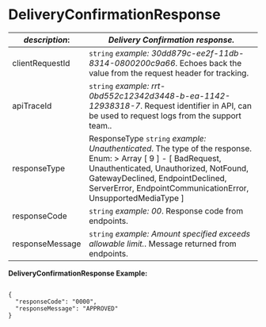 
# DeliveryConfirmationResponse

| *description*:   | *Delivery Confirmation response.*|
|----|----|
| clientRequestId |    ``` string ```  *example: 30dd879c-ee2f-11db-8314-0800200c9a66*. Echoes back the value from the request header for tracking.|
| apiTraceId |    ``` string ```   *example: rrt-0bd552c12342d3448-b-ea-1142-12938318-7*. Request identifier in API, can be used to request logs from the support team..|
| responseType | ResponseType   ``` string ```   *example: Unauthenticated*. The type of the response. Enum:    > Array [ 9 ] - [ BadRequest, Unauthenticated, Unauthorized, NotFound, GatewayDeclined, EndpointDeclined, ServerError, EndpointCommunicationError, UnsupportedMediaType ]|
| responseCode | ``` string ```  *example: 00*. Response code from endpoints.|
| responseMessage | ``` string ```  *example: Amount specified exceeds allowable limit.*. Message returned from endpoints.|   

**DeliveryConfirmationResponse Example:**

```{r}

{
  "responseCode": "0000",
  "responseMessage": "APPROVED"
}
```
